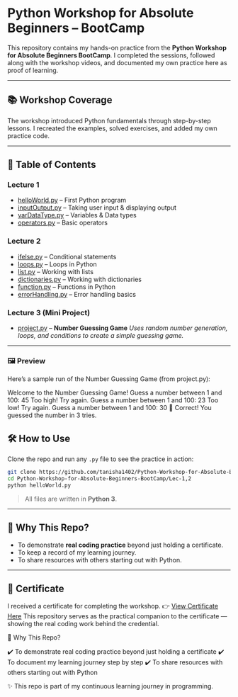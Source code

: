 # Python Workshop for Absolute Beginners – BootCamp

This repository contains my hands-on practice from the **Python Workshop for Absolute Beginners BootCamp**.
I completed the sessions, followed along with the workshop videos, and documented my own practice here as proof of learning.

---

## 📚 Workshop Coverage

The workshop introduced Python fundamentals through step-by-step lessons.
I recreated the examples, solved exercises, and added my own practice code.

---

## 📑 Table of Contents

### Lecture 1

* [helloWorld.py](./Lec-1,2/helloWorld.py) – First Python program
* [inputOutput.py](./Lec-1,2/inputOutput.py) – Taking user input & displaying output
* [varDataType.py](./Lec-1,2/varDataType.py) – Variables & Data types
* [operators.py](./Lec-1,2/operators.py) – Basic operators

### Lecture 2

* [ifelse.py](./Lec-1,2/ifelse.py) – Conditional statements
* [loops.py](./Lec-1,2/loops.py) – Loops in Python
* [list.py](./Lec-1,2/list.py) – Working with lists
* [dictionaries.py](./Lec-1,2/dictionaries.py) – Working with dictionaries
* [function.py](./Lec-1,2/function.py) – Functions in Python
* [errorHandling.py](./Lec-1,2/errorHandling.py) – Error handling basics

### Lecture 3 (Mini Project)

* [project.py](./Lec-3/project.py) – **Number Guessing Game**
  *Uses random number generation, loops, and conditions to create a simple guessing game.*

---

### 🖼 Preview

Here’s a sample run of the Number Guessing Game (from project.py):

Welcome to the Number Guessing Game!
Guess a number between 1 and 100: 45
Too high! Try again.
Guess a number between 1 and 100: 23
Too low! Try again.
Guess a number between 1 and 100: 30
🎉 Correct! You guessed the number in 3 tries.


## 🛠 How to Use

Clone the repo and run any `.py` file to see the practice in action:

```bash
git clone https://github.com/tanisha1402/Python-Workshop-for-Absolute-Beginners-BootCamp.git
cd Python-Workshop-for-Absolute-Beginners-BootCamp/Lec-1,2
python helloWorld.py
```

> All files are written in **Python 3**.

---

## 🎯 Why This Repo?

* To demonstrate **real coding practice** beyond just holding a certificate.
* To keep a record of my learning journey.
* To share resources with others starting out with Python.

---

## 📜 Certificate

I received a certificate for completing the workshop.
👉 [View Certificate Here](https://ostad.app/share/certificate/c32017-tanisha-chowdhury)
This repository serves as the practical companion to the certificate — showing the real coding work behind the credential.

🎯 Why This Repo?

✔️ To demonstrate real coding practice beyond just holding a certificate
✔️ To document my learning journey step by step
✔️ To share resources with others starting out with Python

✨ This repo is part of my continuous learning journey in programming.